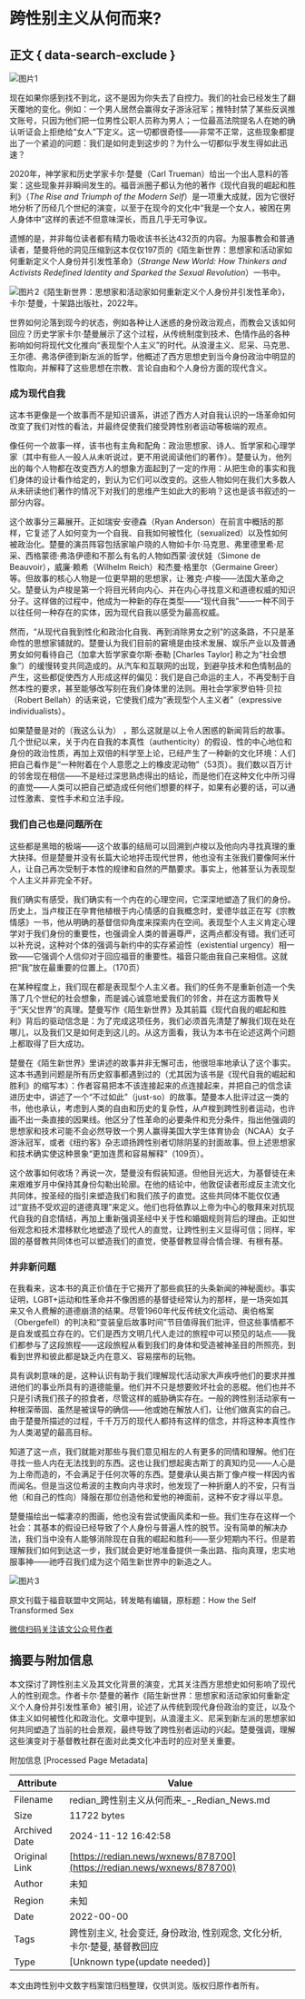 # 跨性别主义从何而来?

## 正文 { data-search-exclude }


![图片1](https://cdnimg.redian.news/mmbiz_jpg/icsGib7nNJ5X7w4m1iaAoxgsS8iaPWkdrjBwQHjiaEdoxVJQWKmSEG8A3IM8UT5GHzxtsjjgp8GUictpGGykibQvZ9XzQ/640?wx_fmt=jpeg)

现在如果你感到找不到北，这不是因为你失去了自控力。我们的社会已经发生了翻天覆地的变化。例如：一个男人居然会赢得女子游泳冠军；推特封禁了某些反讽推文账号，只因为他们把一位男性公职人员称为男人；一位最高法院提名人在她的确认听证会上拒绝给“女人”下定义。这一切都很奇怪——非常不正常，这些现象都提出了一个紧迫的问题：我们是如何走到这步的？为什么一切都似乎发生得如此迅速？

2020年，神学家和历史学家卡尔·楚曼（Carl Trueman）给出一个出人意料的答案：这些现象并非瞬间发生的。福音派圈子都认为他的著作《现代自我的崛起和胜利》（*The Rise and Triumph of the Modern Self*）是一项重大成就，因为它很好地分析了历经几个世纪的演变，以至于在现今的文化中“我是一个女人，被困在男人身体中”这样的表述不但意味深长，而且几乎无可争议。

遗憾的是，并非每位读者都有精力吸收该书长达432页的内容。为服事教会和普通读者，楚曼将他的洞见压缩到这本仅仅197页的《陌生新世界：思想家和活动家如何重新定义个人身份并引发性革命》（*Strange New World: How Thinkers and Activists Redefined Identity and Sparked the Sexual Revolution*）一书中。

![图片2](https://cdnimg.redian.news/mmbiz_jpg/icsGib7nNJ5X7w4m1iaAoxgsS8iaPWkdrjBwib7rQbDJrIMLAyG3XqEn6TKqp1icUlF3hIAGmQaHWICnjLFI2gribwUgw/640?wx_fmt=jpeg&from=appmsg)《陌生新世界：思想家和活动家如何重新定义个人身份并引发性革命》，卡尔·楚曼，十架路出版社，2022年。

世界如何沦落到现今的状态，例如各种让人迷惑的身份政治观点，而教会又该如何回应？历史学家卡尔·楚曼展示了这个过程，从传统制度到技术、色情作品的各种影响如何将现代文化推向“表现型个人主义”的时代。从浪漫主义、尼采、马克思、王尔德、弗洛伊德到新左派的哲学，他概述了西方思想史到当今身份政治中明显的性取向，并解释了这些思想在宗教、言论自由和个人身份方面的现代含义。

### 成为现代自我

这本书更像是一个故事而不是知识谱系，讲述了西方人对自我认识的一场革命如何改变了我们对性的看法，并最终促使我们接受跨性别者运动等极端的观点。     

像任何一个故事一样，该书也有主角和配角：政治思想家、诗人、哲学家和心理学家（其中有些人一般人从未听说过，更不用说阅读他们的著作）。楚曼认为，他列出的每个人物都在改变西方人的想象方面起到了一定的作用：从把生命的事实和我们身体的设计看作给定的，到认为它们可以改变的。这些人物如何在我们大多数人从未研读他们著作的情况下对我们的思维产生如此大的影响？这也是该书叙述的一部分内容。

这个故事分三幕展开。正如瑞安·安德森（Ryan Anderson）在前言中概括的那样，它复述了人如何变为一个自我、自我如何被性化（sexualized）以及性如何被政治化。楚曼的演员阵容包括家喻户晓的人物如卡尔·马克思、弗里德里希·尼采、西格蒙德·弗洛伊德和不那么有名的人物如西蒙·波伏娃（Simone de Beauvoir），威廉·赖希（Wilhelm Reich）和杰曼·格里尔（Germaine Greer）等。但故事的核心人物是一位更早期的思想家，让·雅克·卢梭——法国大革命之父。楚曼认为卢梭是第一个将目光转向内心、并在内心寻找意义和道德权威的知识分子。这样做的过程中，他成为一种新的存在类型——“现代自我”——一种不同于以往任何一种存在的实体，因为现代自我以感受为最高权威。

然而，“从现代自我到性化和政治化自我、再到消除男女之别”的这条路，不只是革命性的思想家铺就的。楚曼认为我们目前的窘境是由技术发展、娱乐产业以及普通男女如何看待自己（加拿大哲学家查尔斯·泰勒 \[Charles Taylor\] 称之为“社会想象”）的缓慢转变共同造成的。从汽车和互联网的出现，到避孕技术和色情制品的产生，这些都促使西方人形成这样的偏见：我们是自己命运的主人，不再受制于自然本性的要求，甚至能够改写刻在我们身体里的法则。用社会学家罗伯特·贝拉（Robert Bellah）的话来说，它使我们成为“表现型个人主义者”（expressive individualists）。

如果楚曼是对的（我这么认为） ，那么这就是以上令人困惑的新闻背后的故事。几个世纪以来，关于内在自我的本真性（authenticity）的假设、性的中心地位和身份的政治性质，再加上双倍的科学至上论，已经产生了一种新的文化环境：人们把自己看作是“一种附着在个人意愿之上的橡皮泥动物”（53页）。我们数以百万计的邻舍现在相信——不是经过深思熟虑得出的结论，而是他们在这种文化中所习得的直觉——人类可以把自己塑造成任何他们想要的样子，如果有必要的话，可以通过性激素、变性手术和立法手段。

### 我们自己也是问题所在

这些都是黑暗的极端——这个故事的结局可以回溯到卢梭以及他向内寻找真理的重大抉择。但是楚曼并没有长篇大论地抨击现代世界，他也没有主张我们要像阿米什人，让自己再次受制于本性的规律和自然的严酷要求。事实上，他甚至认为表现型个人主义并非完全不好。

我们确实有感受，我们确实有一个内在的心理空间，它深深地塑造了我们的身份。历史上，当卢梭正在孕育他植根于内心情感的自我概念时，爱德华兹正在写《宗教情感》一书，他从明确的基督信仰角度来探索内在空间。表现型个人主义肯定心理学对于我们身份的重要性，也强调全人类的普遍尊严，这两点都没有错。我们还可以补充说，这种对个体的强调与新约中的实存紧迫性（existential urgency）相一致——它强调个人信仰对于回应福音的重要性。福音只能由我自己来相信。这就把“我”放在最重要的位置上。（170页）

在某种程度上，我们现在都是表现型个人主义者。我们的任务不是重新创造一个失落了几个世纪的社会想象，而是诚心诚意地爱我们的邻舍，并在这方面教导关于“天父世界”的真理。楚曼写作《陌生新世界》及其前篇《现代自我的崛起和胜利》背后的驱动信念是：为了完成这项任务，我们必须首先清楚了解我们现在处在哪儿，以及我们又是如何走到这儿的。从这方面看，我认为本书在论述这两个问题上都取得了巨大成功。

楚曼在《陌生新世界》里讲述的故事并非无懈可击，他很坦率地承认了这个事实。这本书遇到问题是所有历史叙事都遇到过的（尤其因为该书是《现代自我的崛起和胜利》的缩写本）：作者容易把本不该连接起来的点连接起来，并把自己的信念读进历史中，讲述了一个“不过如此”（just-so）的故事。楚曼本人批评过这一类的书，他也承认，考虑到人类的自由和历史的复杂性，从卢梭到跨性别者运动，也许画不出一条直接的因果线。他区分了性革命的必要条件和充分条件，指出他强调的思想家和技术可能不会必然导致一个男人赢得美国大学生体育协会（NCAA）女子游泳冠军，或者《纽约客》杂志颂扬跨性别者切除阴茎的封面故事。但上述思想家和技术确实使这种景象“更加连贯和容易解释”（109页）。

这个故事如何收场？再说一次，楚曼没有假装知道。但他目光远大，为基督徒在未来艰难岁月中保持其身份勾勒出轮廓。在他的结论中，他敦促读者形成反主流文化共同体，按圣经的指引来塑造我们和我们孩子的直觉。这些共同体不能仅仅通过“宣扬不受欢迎的道德真理”来定义。他们也将依靠以上帝为中心的敬拜来对抗现代自我的自恋情结，再加上重新强调圣经中关于性和婚姻规则背后的理由。正如世俗观念和技术潜移默化地塑造了现代人的直觉，让跨性别主义显得可信；同样，牢固的基督教共同体也可以塑造我们的直觉，使基督教显得合情合理、有根有基。

### 并非新问题

在我看来，这本书的真正价值在于它揭开了那些疯狂的头条新闻的神秘面纱。事实证明，LGBT+运动和性革命并不像困惑的基督徒经常认为的那样，是一场突如其来又令人费解的道德崩溃的结果。尽管1960年代反传统文化运动、奥伯格案（Obergefell）的判决和“变装皇后故事时间”节目值得我们批评，但这些事情都不是自发或孤立存在的。它们是西方文明几代人走过的旅程中可以预见的站点——我们都参与了这段旅程——这段旅程从看到我们的身体和受造被神圣目的所照亮，到看到世界和彼此都是缺乏内在意义、容易摆布的玩物。

具有讽刺意味的是，这种认识有助于我们理解现代活动家大声疾呼他们的要求并推进他们的事业所具有的道德能量。他们并不只是想要败坏社会的恶棍。他们也并不只是引诱我们孩子的掠食者，尽管这样的威胁确实存在。一般的跨性别活动家有一种根深蒂固、虽然是被误导的确信——他或她在解放人们，让他们做真实的自己。由于楚曼所描述的过程，千千万万的现代人都持有这样的信念，并将这种本真性作为人类渴望的最高目标。

知道了这一点，我们就能对那些与我们意见相左的人有更多的同情和理解。他们在寻找一些人内在无法找到的东西。这也让我们想起奥古斯丁的真知灼见——人心是为上帝而造的，不会满足于任何次等的东西。楚曼承认奥古斯丁像卢梭一样因内省而闻名。但是当这位希波的主教向内寻求时，他发现了一种折磨人的不安，只有当他（和自己的性向）降服在那位创造他和爱他的神面前，这种不安才得以平息。

楚曼描绘出一幅凄凉的图画，他也没有尝试使画风柔和一些。我们生存在这样一个社会：其基本的假设已经导致了个人身份与普遍人性的脱节。没有简单的解决办法，我们当中没有人能够消除现在自我的崛起和胜利——至少短期内不行。但是若理解我们如何到达这一步，我们就会更好地准备提供一条出路、指向真理，忠实地服事神——祂呼召我们成为这个陌生新世界中的新造之人。

![图片3](https://cdnimg.redian.news/mmbiz_jpg/icsGib7nNJ5X7w4m1iaAoxgsS8iaPWkdrjBwlarU8XZhHcBhSotiaR26Ad26YztktlqeGYCBCqmqNZ4UE7mAG3b1hpA/640?wx_fmt=jpeg&from=appmsg)

原文刊载于福音联盟中文网站，转发略有编辑，原标题：How the Self Transformed Sex

[微信扫码关注该文公众号作者](https://mp.weixin.qq.com/mp/qrcode?scene=10000004&__biz=MzIxOTM4NTk2OA==&mid=2247489127&idx=1&sn=3ba917a4c125f8da61f08d86396a69fb)

## 摘要与附加信息

<!-- tcd_abstract -->
本文探讨了跨性别主义及其文化背景的演变，尤其关注西方思想史如何影响了现代人的性别观念。作者卡尔·楚曼的著作《陌生新世界：思想家和活动家如何重新定义个人身份并引发性革命》被引用，论述了从传统到现代身份政治的变迁，以及个体主义如何被性化和政治化。文章中提到，从浪漫主义、尼采到新左派的思想家如何共同塑造了当前的社会景观，最终导致了跨性别者运动的兴起。楚曼强调，理解这些演变对于基督教社群在面对此类文化冲击时的应对至关重要。
<!-- tcd_abstract_end -->

附加信息 [Processed Page Metadata]

| Attribute       | Value                                  |
|-----------------|----------------------------------------|
| Filename        | redian_跨性别主义从何而来_-_Redian_News.md                             |
| Size            | 11722 bytes                           |
| Archived Date   | 2024-11-12 16:42:58                             |
| Original Link   | [https://redian.news/wxnews/878700](https://redian.news/wxnews/878700)                       |
| Author          | 未知                               |
| Region          | 未知                               |
| Date            | 2022-00-00                                 |
| Tags            | 跨性别主义, 社会变迁, 身份政治, 性别观念, 文化分析, 卡尔·楚曼, 基督教回应                                 |
| Type            | [Unknown type(update needed)]                                 |
<!-- tcd_table_end -->

本文由跨性别中文数字档案馆归档整理，仅供浏览。版权归原作者所有。
